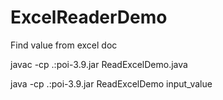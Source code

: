 # ExcelReaderDemo

Find value from excel doc

javac -cp .:poi-3.9.jar ReadExcelDemo.java

java -cp .:poi-3.9.jar ReadExcelDemo input_value
